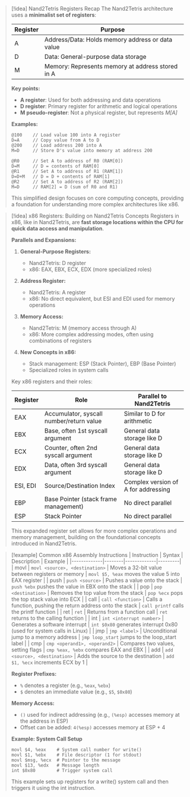 > [!idea] Nand2Tetris Registers Recap
> The Nand2Tetris architecture uses a **minimalist set of registers**:
> 
> | Register | Purpose |
> |----------|---------|
> | A        | Address/Data: Holds memory address or data value |
> | D        | Data: General-purpose data storage |
> | M        | Memory: Represents memory at address stored in A |
> 
> **Key points:**
> - **A register**: Used for both addressing and data operations
> - **D register**: Primary register for arithmetic and logical operations
> - **M pseudo-register**: Not a physical register, but represents *M[A]*
> 
> **Examples:**
> ```assembly
> @100    // Load value 100 into A register
> D=A     // Copy value from A to D
> @200    // Load address 200 into A
> M=D     // Store D's value into memory at address 200
> ```
> 
> ```assembly
> @R0     // Set A to address of R0 (RAM[0])
> D=M     // D = contents of RAM[0]
> @R1     // Set A to address of R1 (RAM[1])
> D=D+M   // D = D + contents of RAM[1]
> @R2     // Set A to address of R2 (RAM[2])
> M=D     // RAM[2] = D (sum of R0 and R1)
> ```
> 
> This simplified design focuses on core computing concepts, providing a foundation for understanding more complex architectures like x86.


> [!idea] x86 Registers: Building on Nand2Tetris Concepts
> Registers in x86, like in Nand2Tetris, are **fast storage locations within the CPU for quick data access and manipulation**.
> 
> **Parallels and Expansions:**
> 1. **General-Purpose Registers:**
>    - Nand2Tetris: D register
>    - x86: EAX, EBX, ECX, EDX (more specialized roles)
> 
> 2. **Address Register:**
>    - Nand2Tetris: A register
>    - x86: No direct equivalent, but ESI and EDI used for memory operations
> 
> 3. **Memory Access:**
>    - Nand2Tetris: M (memory access through A)
>    - x86: More complex addressing modes, often using combinations of registers
> 
> 4. **New Concepts in x86:**
>    - Stack management: ESP (Stack Pointer), EBP (Base Pointer)
>    - Specialized roles in system calls
> 
> Key x86 registers and their roles:
> 
> | Register | Role | Parallel to Nand2Tetris |
> |----------|------|--------------------------|
> | EAX      | Accumulator, syscall number/return value | Similar to D for arithmetic |
> | EBX      | Base, often 1st syscall argument | General data storage like D |
> | ECX      | Counter, often 2nd syscall argument | General data storage like D |
> | EDX      | Data, often 3rd syscall argument | General data storage like D |
> | ESI, EDI | Source/Destination Index | Complex version of A for addressing |
> | EBP      | Base Pointer (stack frame management) | No direct parallel |
> | ESP      | Stack Pointer | No direct parallel |
> 
> This expanded register set allows for more complex operations and memory management, building on the foundational concepts introduced in Nand2Tetris.

> [!example] Common x86 Assembly Instructions
> | Instruction | Syntax | Description | Example |
> |-------------|--------|-------------|---------|
> | movl | `movl <source>, <destination>` | Moves a 32-bit value between registers or memory | `movl $5, %eax` moves the value 5 into EAX register |
> | push | `push <source>` | Pushes a value onto the stack | `push %ebx` pushes the value in EBX onto the stack |
> | pop | `pop <destination>` | Removes the top value from the stack | `pop %ecx` pops the top stack value into ECX |
> | call | `call <function>` | Calls a function, pushing the return address onto the stack | `call printf` calls the printf function |
> | ret | `ret` | Returns from a function call | `ret` returns to the calling function |
> | int | `int <interrupt number>` | Generates a software interrupt | `int $0x80` generates interrupt 0x80 (used for system calls in Linux) |
> | jmp | `jmp <label>` | Unconditional jump to a memory address | `jmp loop_start` jumps to the loop_start label |
> | cmp | `cmp <operand1>, <operand2>` | Compares two values, setting flags | `cmp %eax, %ebx` compares EAX and EBX |
> | add | `add <source>, <destination>` | Adds the source to the destination | `add $1, %ecx` increments ECX by 1 |
> 
> **Register Prefixes:**
> - `%` denotes a register (e.g., `%eax`, `%ebx`)
> - `$` denotes an immediate value (e.g., `$5`, `$0x80`)
> 
> **Memory Access:**
> - `()` used for indirect addressing (e.g., `(%esp)` accesses memory at the address in ESP)
> - Offset can be added: `4(%esp)` accesses memory at ESP + 4
> 
> **Example: System Call Setup**
> ```x86asm
> movl $4, %eax    # System call number for write()
> movl $1, %ebx    # File descriptor (1 for stdout)
> movl $msg, %ecx  # Pointer to the message
> movl $13, %edx   # Message length
> int $0x80        # Trigger system call
> ```
> This example sets up registers for a write() system call and then triggers it using the int instruction.
